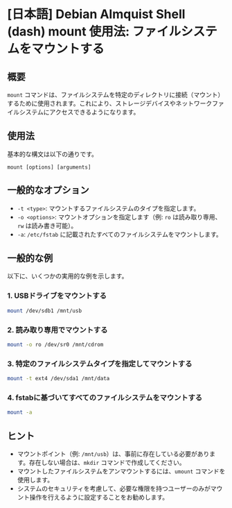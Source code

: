 # [日本語] Debian Almquist Shell (dash) mount 使用法: ファイルシステムをマウントする

## 概要
`mount` コマンドは、ファイルシステムを特定のディレクトリに接続（マウント）するために使用されます。これにより、ストレージデバイスやネットワークファイルシステムにアクセスできるようになります。

## 使用法
基本的な構文は以下の通りです。

```
mount [options] [arguments]
```

## 一般的なオプション
- `-t <type>`: マウントするファイルシステムのタイプを指定します。
- `-o <options>`: マウントオプションを指定します（例: `ro` は読み取り専用、`rw` は読み書き可能）。
- `-a`: `/etc/fstab` に記載されたすべてのファイルシステムをマウントします。

## 一般的な例
以下に、いくつかの実用的な例を示します。

### 1. USBドライブをマウントする
```sh
mount /dev/sdb1 /mnt/usb
```

### 2. 読み取り専用でマウントする
```sh
mount -o ro /dev/sr0 /mnt/cdrom
```

### 3. 特定のファイルシステムタイプを指定してマウントする
```sh
mount -t ext4 /dev/sda1 /mnt/data
```

### 4. fstabに基づいてすべてのファイルシステムをマウントする
```sh
mount -a
```

## ヒント
- マウントポイント（例: `/mnt/usb`）は、事前に存在している必要があります。存在しない場合は、`mkdir` コマンドで作成してください。
- マウントしたファイルシステムをアンマウントするには、`umount` コマンドを使用します。
- システムのセキュリティを考慮して、必要な権限を持つユーザーのみがマウント操作を行えるように設定することをお勧めします。